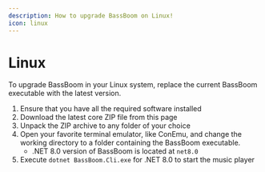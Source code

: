 ```yaml
---
description: How to upgrade BassBoom on Linux!
icon: linux
---
```


# Linux

To upgrade BassBoom in your Linux system, replace the current BassBoom executable with the latest version.

1. Ensure that you have all the required software installed
2. Download the latest core ZIP file from this page
3. Unpack the ZIP archive to any folder of your choice
4. Open your favorite terminal emulator, like ConEmu, and change the working directory to a folder containing the BassBoom executable.
   * .NET 8.0 version of BassBoom is located at `net8.0`
5. Execute `dotnet BassBoom.Cli.exe` for .NET 8.0 to start the music player
